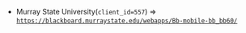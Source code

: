 - Murray State University(`client_id=557`) => [`https://blackboard.murraystate.edu/webapps/Bb-mobile-bb_bb60/`](https://blackboard.murraystate.edu/webapps/Bb-mobile-bb_bb60/)
